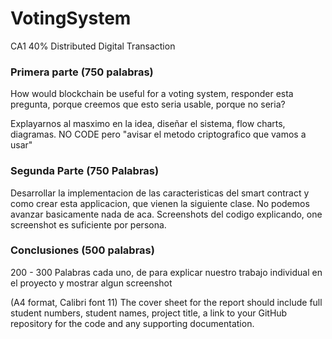 # VotingSystem
CA1 40% Distributed Digital Transaction

### Primera parte (750 palabras)
How would blockchain be useful for a voting system, responder esta pregunta, porque creemos que esto seria usable, porque no seria? 

Explayarnos al masximo en la idea, diseñar el sistema, flow charts, diagramas. NO CODE pero "avisar el metodo criptografico que vamos a usar"


### Segunda Parte (750 Palabras)
Desarrollar la implementacion de las caracteristicas del smart contract y como crear esta applicacion, que vienen la siguiente clase. 
No podemos avanzar basicamente nada de aca.
Screenshots del codigo explicando, one screenshot es suficiente por persona. 


### Conclusiones (500 palabras)
200 - 300 
Palabras cada uno, de para explicar nuestro trabajo individual en el proyecto y mostrar algun screenshot

 (A4 format, Calibri font 11)
The cover sheet for the report should include full student numbers, student names, project title, a link to
your GitHub repository for the code and any supporting documentation.
